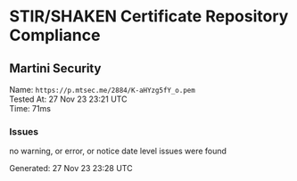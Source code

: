# STIR/SHAKEN Certificate Repository Compliance

## Martini Security

Name: `https://p.mtsec.me/2884/K-aHYzg5fY_o.pem`\
Tested At: 27 Nov 23 23:21 UTC\
Time: 71ms

### Issues

no warning, or error, or notice date level issues were found

Generated: 27 Nov 23 23:28 UTC